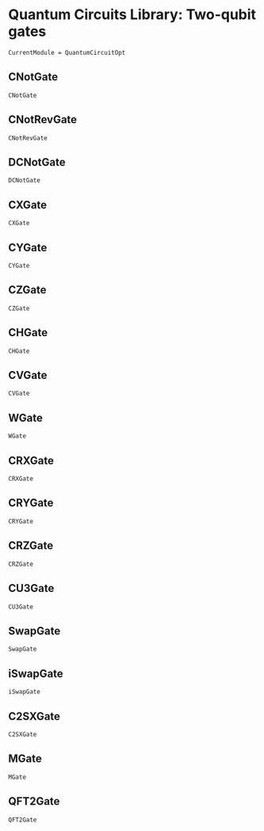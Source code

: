 # Quantum Circuits Library: Two-qubit gates 

```@meta
CurrentModule = QuantumCircuitOpt
```

## CNotGate
```@docs
CNotGate
```
## CNotRevGate
```@docs
CNotRevGate
```
## DCNotGate
```@docs
DCNotGate
```
## CXGate
```@docs
CXGate
```
## CYGate
```@docs
CYGate
```
## CZGate
```@docs
CZGate
```
## CHGate
```@docs
CHGate
```
## CVGate
```@docs
CVGate
```
## WGate
```@docs
WGate
```
## CRXGate
```@docs
CRXGate
```
## CRYGate
```@docs
CRYGate
```
## CRZGate
```@docs
CRZGate
```
## CU3Gate
```@docs
CU3Gate
```
## SwapGate
```@docs
SwapGate
```
## iSwapGate
```@docs
iSwapGate
```
## C2SXGate
```@docs
C2SXGate
```
## MGate
```@docs
MGate
```
## QFT2Gate
```@docs
QFT2Gate
```